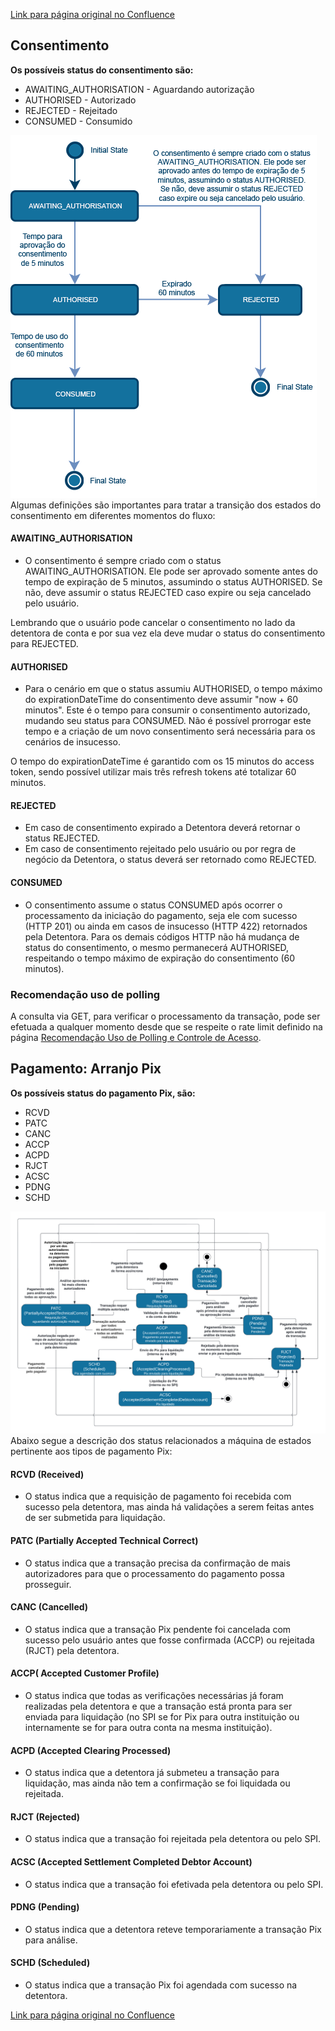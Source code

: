 [Link para página original no Confluence](https://openfinancebrasil.atlassian.net/wiki/spaces/OF/pages/136937591)

## **Consentimento**

**Os possíveis status do consentimento são:**

- AWAITING\_AUTHORISATION - Aguardando autorização
- AUTHORISED - Autorizado
- REJECTED - Rejeitado
- CONSUMED - Consumido

![att136937614](M%c3%a1quina%20de%20Estados%20-%20v3.0.0-beta.1%20-%20Pagamentos/attachments/state-machine_phase3-45e80638.png)
Algumas definições são importantes para tratar a transição dos estados do consentimento em diferentes momentos do fluxo:

#### AWAITING\_AUTHORISATION

- O consentimento é sempre criado com o status AWAITING\_AUTHORISATION. Ele pode ser aprovado somente antes do tempo de expiração de 5 minutos, assumindo o status AUTHORISED. Se não, deve assumir o status REJECTED caso expire ou seja cancelado pelo usuário.

Lembrando que o usuário pode cancelar o consentimento no lado da detentora de conta e por sua vez ela deve mudar o status do consentimento para REJECTED.

#### AUTHORISED

- Para o cenário em que o status assumiu AUTHORISED, o tempo máximo do expirationDateTime do consentimento deve assumir "now + 60 minutos". Este é o tempo para consumir o consentimento autorizado, mudando seu status para CONSUMED. Não é possível prorrogar este tempo e a criação de um novo consentimento será necessária para os cenários de insucesso.

O tempo do expirationDateTime é garantido com os 15 minutos do access token, sendo possível utilizar mais três refresh tokens até totalizar 60 minutos.

#### REJECTED

- Em caso de consentimento expirado a Detentora deverá retornar o status REJECTED.
- Em caso de consentimento rejeitado pelo usuário ou por regra de negócio da Detentora, o status deverá ser retornado como REJECTED.

#### CONSUMED

- O consentimento assume o status CONSUMED após ocorrer o processamento da iniciação do pagamento, seja ele com sucesso (HTTP 201) ou ainda em casos de insucesso (HTTP 422) retornados pela Detentora. Para os demais códigos HTTP não há mudança de status do consentimento, o mesmo permanecerá AUTHORISED, respeitando o tempo máximo de expiração do consentimento (60 minutos).

### Recomendação uso de polling

A consulta via GET, para verificar o processamento da transação, pode ser efetuada a qualquer momento desde que se respeite o rate limit definido na página [Recomendação Uso de Polling e Controle de Acesso](../../../../../../../../../OF/Open%20Finance%20Brasil/Especifica%c3%a7%c3%b5es%20de%20APIs/Servi%c3%a7os%20-%20SV/[SV]%20Inicia%c3%a7%c3%a3o%20de%20Pagamentos/[SV]%20API%20-%20Pagamentos/Hist%c3%b3rico%20de%20Especifica%c3%a7%c3%b5es%20-%20Pagamentos/v3.0.0-beta.1%20-%20Pagamentos/Informa%c3%a7%c3%b5es%20Gerais%20-%20Pagamentos%20-%20v3.0.0-beta.1/Recomenda%c3%a7%c3%a3o%20Uso%20de%20Polling%20e%20Controle%20de%20Acesso%20-%20%20v3.0.0-beta.1%20-%20Pagamentos).

## **Pagamento: Arranjo Pix**

**Os possíveis status do pagamento Pix, são:**

- RCVD
- PATC
- CANC
- ACCP
- ACPD
- RJCT
- ACSC
- PDNG
- SCHD

![att136937620](M%c3%a1quina%20de%20Estados%20-%20v3.0.0-beta.1%20-%20Pagamentos/attachments/diagrama-de-status-SB03.png)
Abaixo segue a descrição dos status relacionados a máquina de estados pertinente aos tipos de pagamento Pix:

#### RCVD (Received)

- O status indica que a requisição de pagamento foi recebida com sucesso pela detentora, mas ainda há validações a serem feitas antes de ser submetida para liquidação.

#### PATC (Partially Accepted Technical Correct)

- O status indica que a transação precisa da confirmação de mais autorizadores para que o processamento do pagamento possa prosseguir.

#### CANC (Cancelled)

- O status indica que a transação Pix pendente foi cancelada com sucesso pelo usuário antes que fosse confirmada (ACCP) ou rejeitada (RJCT) pela detentora.

#### ACCP( Accepted Customer Profile)

- O status indica que todas as verificações necessárias já foram realizadas pela detentora e que a transação está pronta para ser enviada para liquidação (no SPI se for Pix para outra instituição ou internamente se for para outra conta na mesma instituição).

#### ACPD (Accepted Clearing Processed)

- O status indica que a detentora já submeteu a transação para liquidação, mas ainda não tem a confirmação se foi liquidada ou rejeitada.

#### RJCT (Rejected)

- O status indica que a transação foi rejeitada pela detentora ou pelo SPI.

#### ACSC (Accepted Settlement Completed Debtor Account)

- O status indica que a transação foi efetivada pela detentora ou pelo SPI.

#### PDNG (Pending)

- O status indica que a detentora reteve temporariamente a transação Pix para análise.

#### SCHD (Scheduled)

- O status indica que a transação Pix foi agendada com sucesso na detentora.

[Link para página original no Confluence](https://openfinancebrasil.atlassian.net/wiki/spaces/OF/pages/136937591)